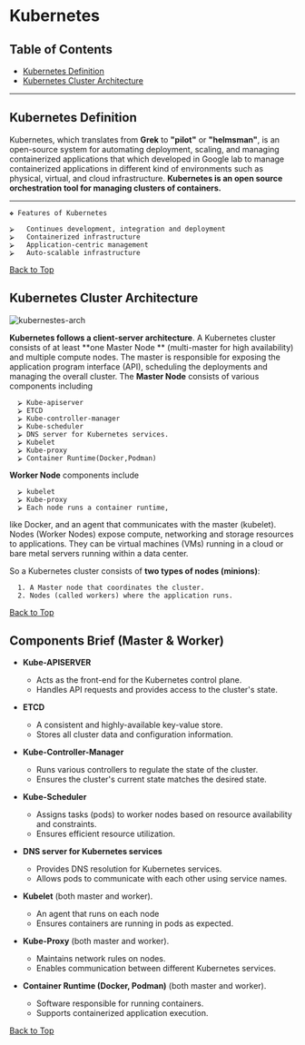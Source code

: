 # Kubernetes
<a name="top"></a>
## Table of Contents
- [Kubernetes Definition](https://github.com/saifulislam88/kubernetes/blob/main/Kubernetes%20Principle%20&%20Concept.md#kubernetes-definition)
- [Kubernetes Cluster Architecture](https://github.com/saifulislam88/kubernetes/blob/main/Kubernetes%20Principle%20&%20Concept.md#kubernetes-cluster-architecture)


----
## Kubernetes Definition
Kubernetes, which translates from **Grek** to **"pilot"** or **"helmsman"**, is an open-source system for automating deployment, scaling, 
and managing containerized applications that which developed in Google lab to manage containerized applications in different 
kind of environments such as physical, virtual, and cloud infrastructure. **Kubernetes is an open source orchestration 
tool for managing clusters of containers.**

----

    ❖ Features of Kubernetes
    
    ⮚	Continues development, integration and deployment
    ⮚	Containerized infrastructure
    ⮚	Application-centric management
    ⮚	Auto-scalable infrastructure
[Back to Top](#top)
## Kubernetes Cluster Architecture

![kubernestes-arch](https://github.com/saifulislam88/kubernetes/assets/68442870/e47edbad-e743-493b-a0d8-a9a1f4561b3a)




**Kubernetes follows a client-server architecture**. A Kubernetes cluster consists of at least **one Master Node ** (multi-master for high availability) and multiple compute nodes. 
The master is responsible  for exposing the application program interface (API), scheduling the deployments and managing the overall cluster. The **Master Node** consists of various components including
 
      ⮚ Kube-apiserver 
      ⮚ ETCD 
      ⮚ Kube-controller-manager
      ⮚ Kube-scheduler
      ⮚ DNS server for Kubernetes services.
      ⮚ Kubelet
      ⮚ Kube-proxy
      ⮚ Container Runtime(Docker,Podman)

**Worker Node** components include
 
      ⮚ kubelet 
      ⮚ Kube-proxy
      ⮚ Each node runs a container runtime, 
like Docker, and an agent that communicates with the master (kubelet). Nodes (Worker Nodes) expose compute, networking and storage resources to applications. They can be virtual machines (VMs) running in a cloud or bare metal servers running within a data center.

So a Kubernetes cluster consists of **two types of nodes (minions)**:

      1. A Master node that coordinates the cluster.
      2. Nodes (called workers) where the application runs.

[Back to Top](#top)

## Components Brief (Master & Worker)

- **Kube-APISERVER**
  - Acts as the front-end for the Kubernetes control plane.
  - Handles API requests and provides access to the cluster's state.
  
- **ETCD**
  - A consistent and highly-available key-value store.
  - Stores all cluster data and configuration information.

- **Kube-Controller-Manager**
  - Runs various controllers to regulate the state of the cluster.
  - Ensures the cluster's current state matches the desired state.

- **Kube-Scheduler**
  - Assigns tasks (pods) to worker nodes based on resource availability and constraints.
  - Ensures efficient resource utilization.

- **DNS server for Kubernetes services**
  - Provides DNS resolution for Kubernetes services.
  - Allows pods to communicate with each other using service names.

- **Kubelet** (both master and worker).
  - An agent that runs on each node 
  - Ensures containers are running in pods as expected.

- **Kube-Proxy** (both master and worker).
  - Maintains network rules on nodes.
  - Enables communication between different Kubernetes services.

- **Container Runtime (Docker, Podman)** (both master and worker).
  - Software responsible for running containers.
  - Supports containerized application execution.

[Back to Top](#top)




















[Kubernetes Definition]:https://github.com/saifulislam88/kubernetes/blob/main/Kubernetes%20Principle%20&%20Concept.md#Definition
[Kubernetes Cluster Architecture]: https://github.com/saifulislam88/kubernetes/blob/main/Kubernetes%20Principle%20&%20Concept.md#components-brief-master--worker
